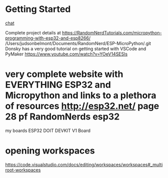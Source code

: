 

# Getting Started
[chat](https://chatgpt.com/c/68891401-7858-800f-bfec-2c5cc3cade78)

Complete project details at https://RandomNerdTutorials.com/micropython-programming-with-esp32-and-esp8266/
/Users/judsonbelmont/Documents/RandomNerd/ESP-MicroPython/.git
Donsky has a very good tutorial on getting started with VSCode and PyMaker https://www.youtube.com/watch?v=YOeV14SESls
# very complete website with EVERYTHING ESP32 and Micropython and links to a plethora of resources http://esp32.net/ page 28 pf RandomNerds esp32
my boards ESP32 DOIT DEVKIT V1 Board
# opening workspaces
https://code.visualstudio.com/docs/editing/workspaces/workspaces#_multiroot-workspaces


